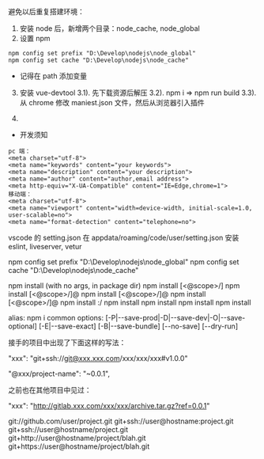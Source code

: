 避免以后重复搭建环境：

1. 安装 node 后，新增两个目录：node_cache, node_global
2. 设置 npm

```
npm config set prefix "D:\Develop\nodejs\node_global"
npm config set cache "D:\Develop\nodejs\node_cache"
```

- 记得在 path 添加变量

3. 安装 vue-devtool
   3.1). 先下载资源后解压
   3.2). npm i => npm run build
   3.3). 从 chrome 修改 maniest.json 文件，然后从浏览器引入插件

4.

- 开发须知

```
pc 端：
<meta charset="utf-8">
<meta name="keywords" content="your keywords">
<meta name="description" content="your description">
<meta name="author" content="author,email address">
<meta http-equiv="X-UA-Compatible" content="IE=Edge,chrome=1">
移动端：
<meta charset="utf-8">
<meta name="viewport" content="width=device-width, initial-scale=1.0, user-scalable=no">
<meta name="format-detection" content="telephone=no">
```

vscode 的 setting.json 在 appdata/roaming/code/user/setting.json
安装 eslint, liveserver, vetur



npm config set prefix "D:\Develop\nodejs\node_global"
npm config set cache "D:\Develop\nodejs\node_cache"


npm install (with no args, in package dir)
npm install [<@scope>/]<name>
npm install [<@scope>/]<name>@<tag>
npm install [<@scope>/]<name>@<version>
npm install [<@scope>/]<name>@<version range>
npm install <git-host>:<git-user>/<repo-name>
npm install <git repo url>
npm install <tarball file>
npm install <tarball url>
npm install <folder>

alias: npm i
common options: [-P|--save-prod|-D|--save-dev|-O|--save-optional] [-E|--save-exact] [-B|--save-bundle] [--no-save] [--dry-run]


接手的项目中出现了下面这样的写法：

"xxx": "git+ssh://git@xxx.xxx.com/xxx/xxx/xxx#v1.0.0"

"@xxx/project-name": "~0.0.1",

之前也在其他项目中见过：

"xxx": "http://gitlab.xxx.com/xxx/xxx/archive.tar.gz?ref=0.0.1"


git://github.com/user/project.git
git+ssh://user@hostname:project.git
git+ssh://user@hostname/project.git
git+http://user@hostname/project/blah.git
git+https://user@hostname/project/blah.git
